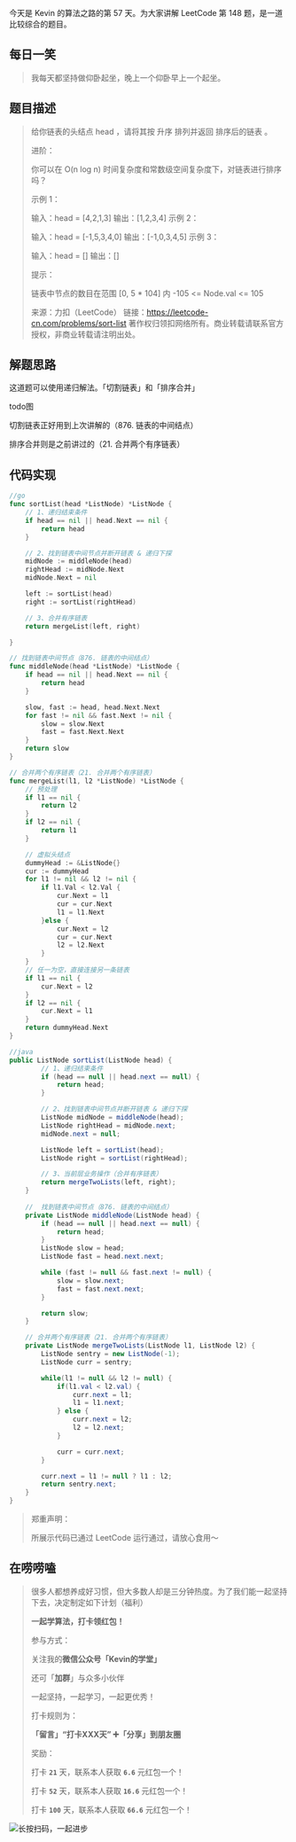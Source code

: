 今天是 Kevin 的算法之路的第 57 天。为大家讲解 LeetCode 第 148 题，是一道比较综合的题目。



## 每日一笑

> 我每天都坚持做仰卧起坐，晚上一个仰卧早上一个起坐。



## 题目描述

> 给你链表的头结点 head ，请将其按 升序 排列并返回 排序后的链表 。
>
> 进阶：
>
> 你可以在 O(n log n) 时间复杂度和常数级空间复杂度下，对链表进行排序吗？
>
>
> 示例 1：
>
>
> 输入：head = [4,2,1,3]
> 输出：[1,2,3,4]
> 示例 2：
>
>
> 输入：head = [-1,5,3,4,0]
> 输出：[-1,0,3,4,5]
> 示例 3：
>
> 输入：head = []
> 输出：[]
>
>
> 提示：
>
> 链表中节点的数目在范围 [0, 5 * 104] 内
> -105 <= Node.val <= 105
>
> 来源：力扣（LeetCode）
> 链接：https://leetcode-cn.com/problems/sort-list
> 著作权归领扣网络所有。商业转载请联系官方授权，非商业转载请注明出处。



## 解题思路

这道题可以使用递归解法。「切割链表」和「排序合并」

todo图



切割链表正好用到上次讲解的（876. 链表的中间结点）

排序合并则是之前讲过的（21. 合并两个有序链表）



## 代码实现

```go
//go
func sortList(head *ListNode) *ListNode {
    // 1、递归结束条件
    if head == nil || head.Next == nil {
        return head
    }

    // 2、找到链表中间节点并断开链表 & 递归下探
    midNode := middleNode(head)
    rightHead := midNode.Next
    midNode.Next = nil

    left := sortList(head)
    right := sortList(rightHead)

    // 3、合并有序链表
    return mergeList(left, right)

}

// 找到链表中间节点（876. 链表的中间结点）
func middleNode(head *ListNode) *ListNode {
    if head == nil || head.Next == nil {
        return head
    }

    slow, fast := head, head.Next.Next
    for fast != nil && fast.Next != nil {
        slow = slow.Next
        fast = fast.Next.Next
    }
    return slow
}

// 合并两个有序链表（21. 合并两个有序链表）
func mergeList(l1, l2 *ListNode) *ListNode {
    // 预处理
    if l1 == nil {
        return l2
    }
    if l2 == nil {
        return l1
    }

    // 虚拟头结点
    dummyHead := &ListNode{}
    cur := dummyHead
    for l1 != nil && l2 != nil {
        if l1.Val < l2.Val {
            cur.Next = l1
            cur = cur.Next
            l1 = l1.Next
        }else {
            cur.Next = l2
            cur = cur.Next
            l2 = l2.Next
        }
    }
    // 任一为空，直接连接另一条链表
    if l1 == nil {
        cur.Next = l2
    }
    if l2 == nil {
        cur.Next = l1
    }
    return dummyHead.Next
}
```

```java
//java
public ListNode sortList(ListNode head) {
        // 1、递归结束条件
        if (head == null || head.next == null) {
            return head;
        }

        // 2、找到链表中间节点并断开链表 & 递归下探
        ListNode midNode = middleNode(head);
        ListNode rightHead = midNode.next;
        midNode.next = null;

        ListNode left = sortList(head);
        ListNode right = sortList(rightHead);

        // 3、当前层业务操作（合并有序链表）
        return mergeTwoLists(left, right);
    }
    
    //  找到链表中间节点（876. 链表的中间结点）
    private ListNode middleNode(ListNode head) {
        if (head == null || head.next == null) {
            return head;
        }
        ListNode slow = head;
        ListNode fast = head.next.next;

        while (fast != null && fast.next != null) {
            slow = slow.next;
            fast = fast.next.next;
        }

        return slow;
    }

    // 合并两个有序链表（21. 合并两个有序链表）
    private ListNode mergeTwoLists(ListNode l1, ListNode l2) {
        ListNode sentry = new ListNode(-1);
        ListNode curr = sentry;

        while(l1 != null && l2 != null) {
            if(l1.val < l2.val) {
                curr.next = l1;
                l1 = l1.next;
            } else {
                curr.next = l2;
                l2 = l2.next;
            }

            curr = curr.next;
        }

        curr.next = l1 != null ? l1 : l2;
        return sentry.next;
    }
}
```



> 郑重声明：
>
> 所展示代码已通过 LeetCode 运行通过，请放心食用～



## 在唠唠嗑

> 很多人都想养成好习惯，但大多数人却是三分钟热度。为了我们能一起坚持下去，决定制定如下计划（福利）
>
> **一起学算法，打卡领红包！**
>
> 参与方式：
>
> 关注我的**微信公众号「Kevin的学堂」**
>
> 还可「**加群**」与众多小伙伴
>
> 一起坚持，一起学习，一起更优秀！
>
> 打卡规则为：
>
> **「留言」“打卡XXX天” ➕「分享」到朋友圈**
>
> 奖励：
>
> 打卡 **`21`** 天，联系本人获取 **`6.6`** 元红包一个！
>
> 打卡 **`52`** 天，联系本人获取 **`16.6`** 元红包一个！
>
> 打卡 **`100`** 天，联系本人获取 **`66.6`** 元红包一个！



![长按扫码，一起进步](http://wesub.ifree258.top/wesubQRCode-2.png)